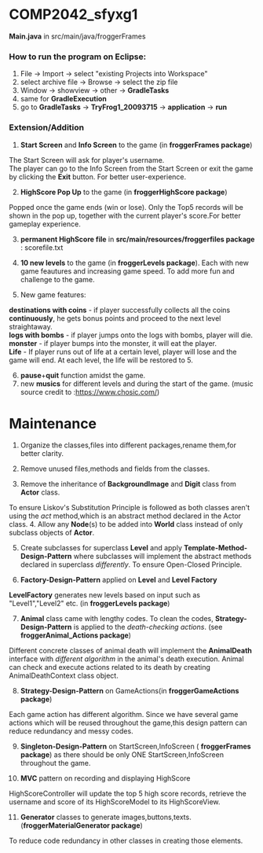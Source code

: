 # COMP2042_sfyxg1

**Main.java** in src/main/java/froggerFrames

### How to run the program on Eclipse:
1. File -> Import -> select "existing Projects into Workspace"
2. select archive file -> Browse -> select the zip file
3. Window -> showview -> other -> **GradleTasks**
4. same for **GradleExecution**
5. go to **GradleTasks** -> **TryFrog1_20093715** -> **application** -> **run**

### Extension/Addition

  1. **Start Screen** and **Info Screen** to the game (in **froggerFrames package**)

The Start Screen will ask for player's username.  
The player can go to the Info Screen from the Start Screen or exit the game by clicking the **Exit** button. For better user-experience.

 2. **HighScore Pop Up** to the game (in **froggerHighScore package**)
 
Popped once the game ends (win or lose). Only the Top5 records will be shown in the pop up, together with the current player's score.For better gameplay experience.

 3. **permanent HighScore file** in **src/main/resources/froggerfiles package** : scorefile.txt

4. **10 new levels** to the game (in **froggerLevels package**). Each with new game feautures and increasing game speed. To add more fun and challenge to the game.

5. New game features:

**destinations with coins** - if player successfully collects all the coins **continuously**, he gets bonus points and proceed to the next level straightaway.  
**logs with bombs** - if player jumps onto the logs with bombs, player will die.  
**monster** - if player bumps into the monster, it will eat the player.  
**Life** -  If player runs out of life at a certain level, player will lose and the game will end. At each level, the life will be restored to 5.  
	
6. **pause**+**quit** function amidst the game.
7. new **musics** for different levels and during the start of the game. (music source credit to :https://www.chosic.com/)


# Maintenance 

1. Organize the classes,files into different packages,rename them,for better clarity.
2. Remove unused files,methods and fields from the classes.

3. Remove the inheritance of **BackgroundImage** and **Digit** class from **Actor** class.

To ensure Liskov's Substitution Principle is followed as both classes aren't using the *act* method,which is an abstract method declared in the Actor class. 
4. Allow any **Node**(s) to be added into **World** class instead of only subclass objects of **Actor**.

5. Create subclasses for superclass **Level** and apply **Template-Method-Design-Pattern** where subclasses will implement the abstract methods declared in superclass *differently*. To ensure Open-Closed Principle.

6. **Factory-Design-Pattern** applied on **Level** and **Level Factory**

**LevelFactory** generates new levels based on input such as "Level1","Level2" etc. (in **froggerLevels package**)

7. **Animal** class came with lengthy codes. To clean the codes, **Strategy-Design-Pattern** is applied to the *death-checking actions*. (see **froggerAnimal_Actions package**)

Different concrete classes of animal death will implement the **AnimalDeath** interface with *different algorithm* in the animal's death execution. Animal can check and execute actions related to its death by creating AnimalDeathContext class object.

8. **Strategy-Design-Pattern** on GameActions(in **froggerGameActions package**) 

Each game action has different algorithm. Since we have several game actions which will be reused throughout the game,this design pattern can reduce redundancy and messy codes.

9. **Singleton-Design-Pattern** on StartScreen,InfoScreen ( **froggerFrames package**) as there should be only ONE StartScreen,InfoScreen throughout the game.

10. **MVC** pattern on recording and displaying HighScore

HighScoreController will update the top 5 high score records, retrieve the username and score of its HighScoreModel to its HighScoreView.

11. **Generator** classes to generate images,buttons,texts. (**froggerMaterialGenerator package**)

To reduce code redundancy in other classes in creating those elements.

